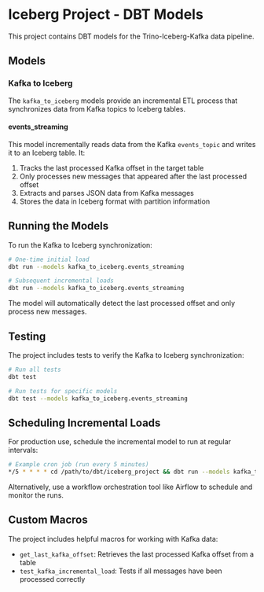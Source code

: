 # Iceberg Project - DBT Models

This project contains DBT models for the Trino-Iceberg-Kafka data pipeline.

## Models

### Kafka to Iceberg

The `kafka_to_iceberg` models provide an incremental ETL process that synchronizes data from Kafka topics to Iceberg tables.

#### events_streaming

This model incrementally reads data from the Kafka `events_topic` and writes it to an Iceberg table. It:

1. Tracks the last processed Kafka offset in the target table
2. Only processes new messages that appeared after the last processed offset
3. Extracts and parses JSON data from Kafka messages
4. Stores the data in Iceberg format with partition information

## Running the Models

To run the Kafka to Iceberg synchronization:

```bash
# One-time initial load
dbt run --models kafka_to_iceberg.events_streaming

# Subsequent incremental loads
dbt run --models kafka_to_iceberg.events_streaming
```

The model will automatically detect the last processed offset and only process new messages.

## Testing

The project includes tests to verify the Kafka to Iceberg synchronization:

```bash
# Run all tests
dbt test

# Run tests for specific models
dbt test --models kafka_to_iceberg.events_streaming
```

## Scheduling Incremental Loads

For production use, schedule the incremental model to run at regular intervals:

```bash
# Example cron job (run every 5 minutes)
*/5 * * * * cd /path/to/dbt/iceberg_project && dbt run --models kafka_to_iceberg.events_streaming
```

Alternatively, use a workflow orchestration tool like Airflow to schedule and monitor the runs.

## Custom Macros

The project includes helpful macros for working with Kafka data:

- `get_last_kafka_offset`: Retrieves the last processed Kafka offset from a table
- `test_kafka_incremental_load`: Tests if all messages have been processed correctly